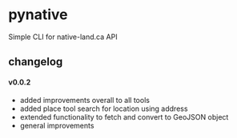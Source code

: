 # pynative
Simple CLI for native-land.ca API


## changelog

#### v0.0.2
- added improvements overall to all tools
- added place tool search for location using address
- extended functionality to fetch and convert to GeoJSON object
- general improvements
